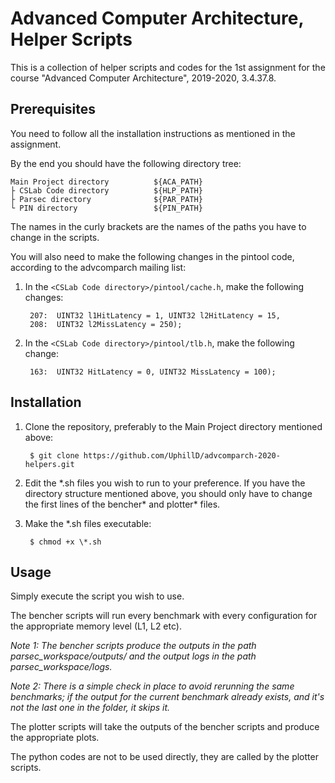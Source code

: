 # Advanced Computer Architecture, Helper Scripts

This is a collection of helper scripts and codes for the 1st assignment for the course "Advanced Computer Architecture", 2019-2020, 3.4.37.8.

## Prerequisites

You need to follow all the installation instructions as mentioned in the assignment.

By the end you should have the following directory tree:

    Main Project directory          ${ACA_PATH}
    ├ CSLab Code directory          ${HLP_PATH}
    ├ Parsec directory              ${PAR_PATH}
    └ PIN directory                 ${PIN_PATH}

The names in the curly brackets are the names of the paths you have to change in the scripts.

You will also need to make the following changes in the pintool code, according to the advcomparch mailing list:

1. In the `<CSLab Code directory>/pintool/cache.h`, make the following changes:

        207:  UINT32 l1HitLatency = 1, UINT32 l2HitLatency = 15,
        208:  UINT32 l2MissLatency = 250);

2. In the `<CSLab Code directory>/pintool/tlb.h`, make the following change:

        163:  UINT32 HitLatency = 0, UINT32 MissLatency = 100);

## Installation

1. Clone the repository, preferably to the Main Project directory mentioned above:

        $ git clone https://github.com/UphillD/advcomparch-2020-helpers.git

2. Edit the \*.sh files you wish to run to your preference. If you have the directory structure mentioned above, you should only have to change the first lines of the bencher\* and plotter\* files.

3. Make the \*.sh files executable:

        $ chmod +x \*.sh

## Usage

Simply execute the script you wish to use.

The bencher scripts will run every benchmark with every configuration for the appropriate memory level (L1, L2 etc).

*Note 1: The bencher scripts produce the outputs in the path parsec_workspace/outputs/<memory level> and the output logs in the path parsec_workspace/logs.*

*Note 2: There is a simple check in place to avoid rerunning the same benchmarks; if the output for the current benchmark already exists, and it's not the last one in the folder, it skips it.*

The plotter scripts will take the outputs of the bencher scripts and produce the appropriate plots.

The python codes are not to be used directly, they are called by the plotter scripts.
